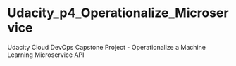 # Udacity_p4_Operationalize_Microservice
Udacity Cloud DevOps Capstone Project - Operationalize a Machine Learning Microservice API
